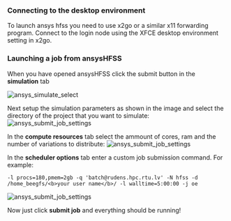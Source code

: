 ### Connecting to the desktop environment
To launch ansys hfss you need to use x2go or a similar x11 forwarding program. Connect to the login node using the XFCE desktop environment setting in x2go.

### Launching a job from ansysHFSS
When you have opened ansysHFSS click the submit button in the <b>simulation</b> tab 

![ansys_simulate_select](images/ansys_simulate_select.PNG)

Next setup the simulation parameters as shown in the image and select the directory of the project that you want to simulate:
![ansys_submit_job_settings](images/ansys_submit_job_settings.PNG)

In the <b>compute resources</b> tab select the ammount of cores, ram and the number of variations to distribute:
![ansys_submit_job_settings](images/ansys_submit_job_compute.PNG)

In the <b>scheduler options</b> tab enter a custom job submission command. For example:
```
-l procs=180,pmem=2gb -q 'batch@rudens.hpc.rtu.lv' -N hfss -d /home_beegfs/<b>your user name</b>/ -l walltime=5:00:00 -j oe
```
![ansys_submit_job_settings](images/ansys_submit_job_sched.PNG)

Now just click <b>submit job</b> and everything should be running! 
